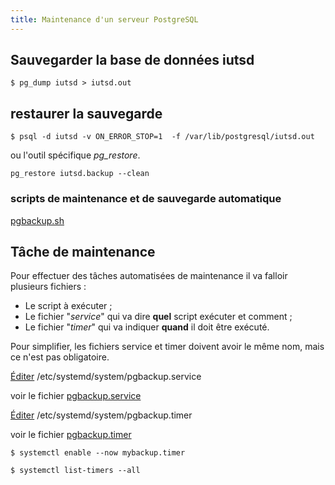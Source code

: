 ```yaml
---
title: Maintenance d'un serveur PostgreSQL
---
```


## Sauvegarder la base de données iutsd

```>shell
$ pg_dump iutsd > iutsd.out
```

## restaurer la sauvegarde

```>shell
$ psql -d iutsd -v ON_ERROR_STOP=1  -f /var/lib/postgresql/iutsd.out
```

ou l'outil spécifique _pg_restore_.

```>shell
pg_restore iutsd.backup --clean
```

### scripts de maintenance et de sauvegarde automatique

[pgbackup.sh](pgbackup.sh)

## Tâche de maintenance

Pour effectuer des tâches automatisées de maintenance il va falloir plusieurs fichiers :

* Le script à exécuter ;
* Le fichier "*service*" qui va dire **quel** script exécuter et comment ;
* Le fichier "*timer*" qui va indiquer **quand** il doit être exécuté.

Pour simplifier, les fichiers service et timer doivent avoir le même nom, mais ce n'est pas obligatoire.

[Éditer](/linux/nano) /etc/systemd/system/pgbackup.service

voir le fichier [pgbackup.service](pgbackup.service)

[Éditer](/linux/nano) /etc/systemd/system/pgbackup.timer

voir le fichier [pgbackup.timer](pgbackup.timer)


```>shell
$ systemctl enable --now mybackup.timer
```

```>shell
$ systemctl list-timers --all
```
